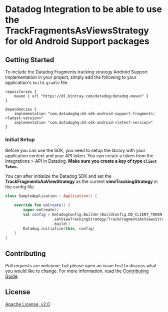 # Datadog Integration to be able to use the TrackFragmentsAsViewsStrategy for old Android Support packages

## Getting Started 

To include the Datadog Fragments tracking strategy Android Support implementation in your project, 
simply add the following to your application's `build.gradle` file.

```
repositories {
    maven { url "https://dl.bintray.com/datadog/datadog-maven" }
}

dependencies {
    implementation "com.datadoghq:dd-sdk-android-support-fragments:<latest-version>"
    implementation "com.datadoghq:dd-sdk-android:<latest-version>"
}
```

### Initial Setup

Before you can use the SDK, you need to setup the library with your application
context and your API token. You can create a token from the Integrations > API
in Datadog. **Make sure you create a key of type `Client Token`.**

You can after initialize the Datadog SDK and set the **TrackFragmentsAaViewStrategy** 
as the current **viewTrackingStrategy** in the config file.

```kotlin
class SampleApplication : Application() {

    override fun onCreate() {
        super.onCreate()
        val config = DatadogConfig.Builder(BuildConfig.DD_CLIENT_TOKEN)
                     .setViewTrackingStrategy(TrackFragmentsAsViewsStrategy())   
                     .build()
        Datadog.initialize(this, config)
    }
}
```

## Contributing

Pull requests are welcome, but please open an issue first to discuss what you
would like to change. For more information, read the 
[Contributing Guide](../CONTRIBUTING.md).

## License

[Apache License, v2.0](../LICENSE)
